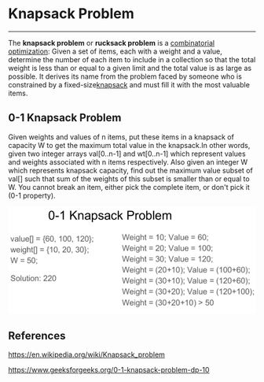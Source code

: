 # Knapsack Problem

---

The **knapsack problem** or **rucksack problem** is a [combinatorial optimization](https://en.wikipedia.org/wiki/Combinatorial_optimization): Given a set of items, each with a weight and a value, determine the number of each item to include in a collection so that the total weight is less than or equal to a given limit and the total value is as large as possible. It derives its name from the problem faced by someone who is constrained by a fixed-size[knapsack](https://en.wikipedia.org/wiki/Knapsack) and must fill it with the most valuable items.

## 0-1 Knapsack Problem

Given weights and values of n items, put these items in a knapsack of capacity W to get the maximum total value in the knapsack.In other words, given two integer arrays val[0..n-1] and wt[0..n-1] which represent values and weights associated with n items respectively. Also given an integer W which represents knapsack capacity, find out the maximum value subset of val[] such that sum of the weights of this subset is smaller than or equal to W. You cannot break an item, either pick the complete item, or don't pick it (0-1 property).

![image](media/Knapsack-Problem-image1.png)

## References

<https://en.wikipedia.org/wiki/Knapsack_problem>

<https://www.geeksforgeeks.org/0-1-knapsack-problem-dp-10>
